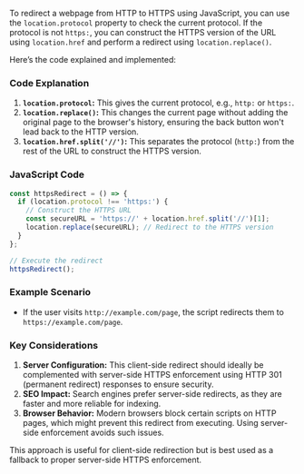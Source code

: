 To redirect a webpage from HTTP to HTTPS using JavaScript, you can use the `location.protocol` property to check the current protocol. If the protocol is not `https:`, you can construct the HTTPS version of the URL using `location.href` and perform a redirect using `location.replace()`. 

Here’s the code explained and implemented:

### Code Explanation
1. **`location.protocol`:** This gives the current protocol, e.g., `http:` or `https:`.
2. **`location.replace()`:** This changes the current page without adding the original page to the browser's history, ensuring the back button won't lead back to the HTTP version.
3. **`location.href.split('//')`:** This separates the protocol (`http:`) from the rest of the URL to construct the HTTPS version.

### JavaScript Code
```javascript
const httpsRedirect = () => {
  if (location.protocol !== 'https:') {
    // Construct the HTTPS URL
    const secureURL = 'https://' + location.href.split('//')[1];
    location.replace(secureURL); // Redirect to the HTTPS version
  }
};

// Execute the redirect
httpsRedirect();
```

### Example Scenario
- If the user visits `http://example.com/page`, the script redirects them to `https://example.com/page`.

### **Key Considerations**
1. **Server Configuration:** This client-side redirect should ideally be complemented with server-side HTTPS enforcement using HTTP 301 (permanent redirect) responses to ensure security.
2. **SEO Impact:** Search engines prefer server-side redirects, as they are faster and more reliable for indexing.
3. **Browser Behavior:** Modern browsers block certain scripts on HTTP pages, which might prevent this redirect from executing. Using server-side enforcement avoids such issues.

This approach is useful for client-side redirection but is best used as a fallback to proper server-side HTTPS enforcement.